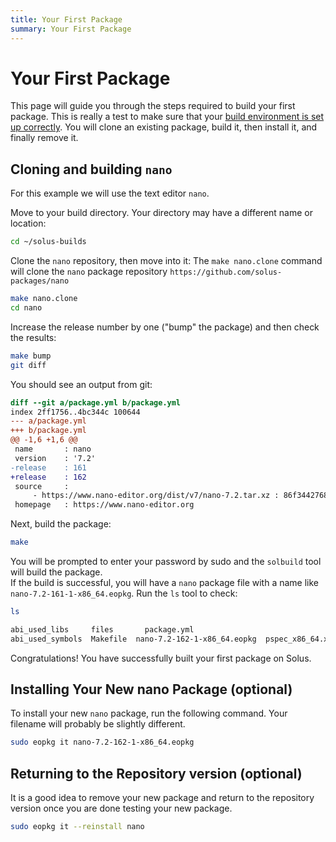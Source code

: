 ```yaml
---
title: Your First Package
summary: Your First Package
---
```


# Your First Package

This page will guide you through the steps required to build your first package. This is really a test to make sure that your [build environment is set up correctly](docs/packaging/index.md). You will clone an existing package, build it, then install it, and finally remove it.

## Cloning and building `nano`

For this example we will use the text editor `nano`.

Move to your build directory. Your directory may have a different name or location:

```bash
cd ~/solus-builds
```

Clone the `nano` repository, then move into it:
The `make nano.clone` command will clone the `nano` package repository `https://github.com/solus-packages/nano`

```bash
make nano.clone
cd nano
```

Increase the release number by one ("bump" the package) and then check the results:

```bash
make bump
git diff
```

You should see an output from git:

```diff
diff --git a/package.yml b/package.yml
index 2ff1756..4bc344c 100644
--- a/package.yml
+++ b/package.yml
@@ -1,6 +1,6 @@
 name       : nano
 version    : '7.2'
-release    : 161
+release    : 162
 source     :
     - https://www.nano-editor.org/dist/v7/nano-7.2.tar.xz : 86f3442768bd2873cec693f83cdf80b4b444ad3cc14760b74361474fc87a4526
 homepage   : https://www.nano-editor.org
```

Next, build the package:

```bash
make
```


You will be prompted to enter your password by sudo and the `solbuild` tool will build the package.  
If the build is successful, you will have a `nano` package file with a name like `nano-7.2-161-1-x86_64.eopkg`. Run the `ls` tool to check:

```bash
ls

abi_used_libs     files       package.yml
abi_used_symbols  Makefile  nano-7.2-162-1-x86_64.eopkg  pspec_x86_64.xml
```

Congratulations! You have successfully built your first package on Solus.

## Installing Your New nano Package (optional)

To install your new `nano` package, run the following command. Your filename will probably be slightly different.

```bash
sudo eopkg it nano-7.2-162-1-x86_64.eopkg
```

## Returning to the Repository version (optional)

It is a good idea to remove your new package and return to the repository version once you are done testing your new package.

```bash
sudo eopkg it --reinstall nano
```

